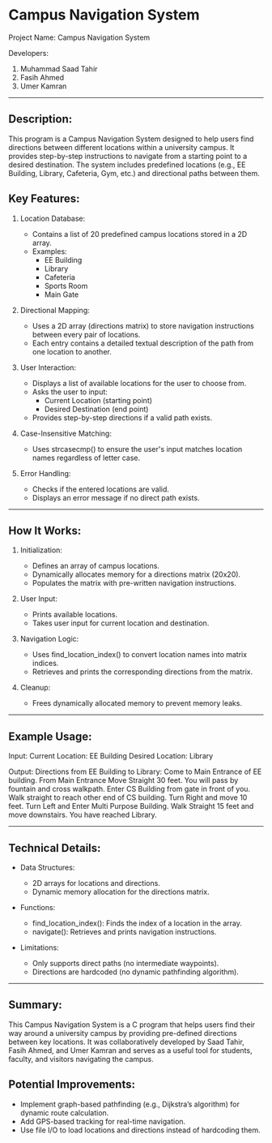 Campus Navigation System
=========================

Project Name: Campus Navigation System

Developers:
1. Muhammad Saad Tahir
2. Fasih Ahmed
3. Umer Kamran

----------------------------------------

Description:
------------
This program is a Campus Navigation System designed to help users find directions between different locations within a university campus. It provides step-by-step instructions to navigate from a starting point to a desired destination. The system includes predefined locations (e.g., EE Building, Library, Cafeteria, Gym, etc.) and directional paths between them.

Key Features:
-------------
1. Location Database:
   - Contains a list of 20 predefined campus locations stored in a 2D array.
   - Examples:
     - EE Building
     - Library
     - Cafeteria
     - Sports Room
     - Main Gate

2. Directional Mapping:
   - Uses a 2D array (directions matrix) to store navigation instructions between every pair of locations.
   - Each entry contains a detailed textual description of the path from one location to another.

3. User Interaction:
   - Displays a list of available locations for the user to choose from.
   - Asks the user to input:
     - Current Location (starting point)
     - Desired Destination (end point)
   - Provides step-by-step directions if a valid path exists.

4. Case-Insensitive Matching:
   - Uses strcasecmp() to ensure the user's input matches location names regardless of letter case.

5. Error Handling:
   - Checks if the entered locations are valid.
   - Displays an error message if no direct path exists.

----------------------------------------

How It Works:
-------------
1. Initialization:
   - Defines an array of campus locations.
   - Dynamically allocates memory for a directions matrix (20x20).
   - Populates the matrix with pre-written navigation instructions.

2. User Input:
   - Prints available locations.
   - Takes user input for current location and destination.

3. Navigation Logic:
   - Uses find_location_index() to convert location names into matrix indices.
   - Retrieves and prints the corresponding directions from the matrix.

4. Cleanup:
   - Frees dynamically allocated memory to prevent memory leaks.

----------------------------------------

Example Usage:
--------------
Input:
  Current Location: EE Building
  Desired Location: Library

Output:
  Directions from EE Building to Library:
  Come to Main Entrance of EE building.
  From Main Entrance Move Straight 30 feet.
  You will pass by fountain and cross walkpath.
  Enter CS Building from gate in front of you.
  Walk straight to reach other end of CS building.
  Turn Right and move 10 feet.
  Turn Left and Enter Multi Purpose Building.
  Walk Straight 15 feet and move downstairs.
  You have reached Library.

----------------------------------------

Technical Details:
------------------
- Data Structures:
  - 2D arrays for locations and directions.
  - Dynamic memory allocation for the directions matrix.

- Functions:
  - find_location_index(): Finds the index of a location in the array.
  - navigate(): Retrieves and prints navigation instructions.

- Limitations:
  - Only supports direct paths (no intermediate waypoints).
  - Directions are hardcoded (no dynamic pathfinding algorithm).

----------------------------------------

Summary:
--------
This Campus Navigation System is a C program that helps users find their way around a university campus by providing pre-defined directions between key locations. It was collaboratively developed by Saad Tahir, Fasih Ahmed, and Umer Kamran and serves as a useful tool for students, faculty, and visitors navigating the campus.

Potential Improvements:
-----------------------
- Implement graph-based pathfinding (e.g., Dijkstra’s algorithm) for dynamic route calculation.
- Add GPS-based tracking for real-time navigation.
- Use file I/O to load locations and directions instead of hardcoding them.

